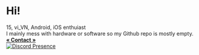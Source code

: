 # Hi!  
15, vi_VN, Android, iOS enthuiast  
I mainly mess with hardware or software so my Github repo is mostly empty.  
[**« Contact »**](https://netzsworth.github.io)  
[![Discord Presence](https://lanyard.cnrad.dev/api/244265011281657856)](https://discord.com/users/244265011281657856)

